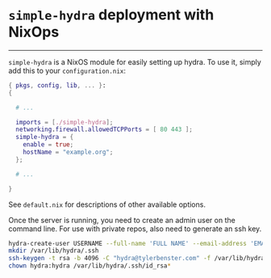 # `simple-hydra` deployment with NixOps
---

`simple-hydra` is a NixOS module for easily setting up hydra. To
use it, simply add this to your `configuration.nix`:

```nix
{ pkgs, config, lib, ... }:
{

  # ...

  imports = [./simple-hydra];
  networking.firewall.allowedTCPPorts = [ 80 443 ];
  simple-hydra = {
    enable = true;
    hostName = "example.org";
  };

  # ...

}
```

See `default.nix` for descriptions of other available options.

Once the server is running, you need to create an admin user on the
command line. For use with private repos, also need to generate an ssh key.

```bash
hydra-create-user USERNAME --full-name 'FULL NAME' --email-address 'EMAIL' --password 12345 --role admin
mkdir /var/lib/hydra/.ssh
ssh-keygen -t rsa -b 4096 -C "hydra@tylerbenster.com" -f /var/lib/hydra/.ssh/id_rsa
chown hydra:hydra /var/lib/hydra/.ssh/id_rsa*
```
